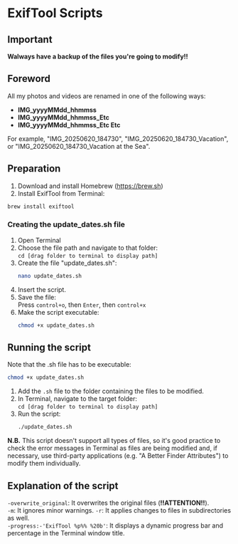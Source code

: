 # ExifTool Scripts
## Important
**Walways have a backup of the files you're going to modify!!**

## Foreword
All my photos and videos are renamed in one of the following ways:
- **IMG_yyyyMMdd_hhmmss**
- **IMG_yyyyMMdd_hhmmss_Etc**
- **IMG_yyyyMMdd_hhmmss_Etc Etc**

For example, "IMG_20250620_184730", "IMG_20250620_184730_Vacation", or "IMG_20250620_184730_Vacation at the Sea".

## Preparation
1. Download and install Homebrew (https://brew.sh)
2. Install ExifTool from Terminal:  
  ```bash
brew install exiftool
```

### Creating the update_dates.sh file
1. Open Terminal
2. Choose the file path and navigate to that folder:  
    `cd [drag folder to terminal to display path]`
3. Create the file "update_dates.sh":  
    ```bash
    nano update_dates.sh
    ```
5. Insert the script.
6. Save the file:  
    Press `control+o`, then `Enter`, then `control+x`
7. Make the script executable:
    ```bash
    chmod +x update_dates.sh
    ```

## Running the script
Note that the .sh file has to be executable:
```bash
chmod +x update_dates.sh
```
1. Add the `.sh` file to the folder containing the files to be modified.
2. In Terminal, navigate to the target folder:  
    `cd [drag folder to terminal to display path]`  
4. Run the script:    
    ```bash
    ./update_dates.sh
    ```
   
**N.B.** This script doesn't support all types of files, so it's good practice to check the error messages in Terminal as files are being modified and, if necessary, use third-party applications (e.g. "A Better Finder Attributes") to modify them individually.

## Explanation of the script
`-overwrite_original`: It overwrites the original files (**!!ATTENTION!!**).  
`-m`: It ignores minor warnings.
`-r`: It applies changes to files in subdirectories as well.  
`-progress:-'ExifTool %p%% %20b'`: It displays a dynamic progress bar and percentage in the Terminal window title.
